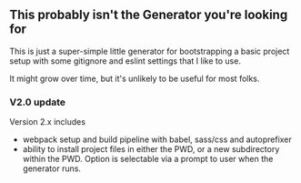 ## This probably isn't the Generator you're looking for
This is just a super-simple little generator for bootstrapping a basic project setup with some gitignore and eslint settings that I like to use.

It might grow over time, but it's unlikely to be useful for most folks.

### V2.0 update 
Version 2.x includes
* webpack setup and build pipeline with babel, sass/css and autoprefixer
* ability to install project files in either the PWD, or a new subdirectory within the PWD. Option is selectable via a prompt to user when the generator runs. 